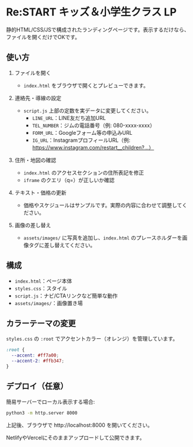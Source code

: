 # Re:START キッズ＆小学生クラス LP

静的HTML/CSS/JSで構成されたランディングページです。表示するだけなら、ファイルを開くだけでOKです。

## 使い方

1. ファイルを開く
   - `index.html` をブラウザで開くとプレビューできます。

2. 連絡先・導線の設定
   - `script.js` 上部の定数を実データに変更してください。
     - `LINE_URL`：LINE友だち追加URL
     - `TEL_NUMBER`：ジムの電話番号（例: 080-xxxx-xxxx）
     - `FORM_URL`：Googleフォーム等の申込みURL
     - `IG_URL`：InstagramプロフィールURL（例: https://www.instagram.com/restart__children?...）

3. 住所・地図の確認
   - `index.html` のアクセスセクションの住所表記を修正
   - `iframe` のクエリ（q=）が正しいか確認

4. テキスト・価格の更新
   - 価格やスケジュールはサンプルです。実際の内容に合わせて調整してください。

5. 画像の差し替え
   - `assets/images/` に写真を追加し、`index.html` のプレースホルダーを画像タグに差し替えてください。

## 構成

- `index.html`：ページ本体
- `styles.css`：スタイル
- `script.js`：ナビ/CTAリンクなど簡単な動作
- `assets/images/`：画像置き場
 
## カラーテーマの変更

`styles.css` の `:root` でアクセントカラー（オレンジ）を管理しています。

```css
:root {
  --accent: #ff7a00;
  --accent-2: #ffb347;
}
```

## デプロイ（任意）

簡易サーバーでローカル表示する場合:

```bash
python3 -m http.server 8000
```

上記後、ブラウザで http://localhost:8000 を開いてください。

NetlifyやVercelにそのままアップロードして公開できます。
